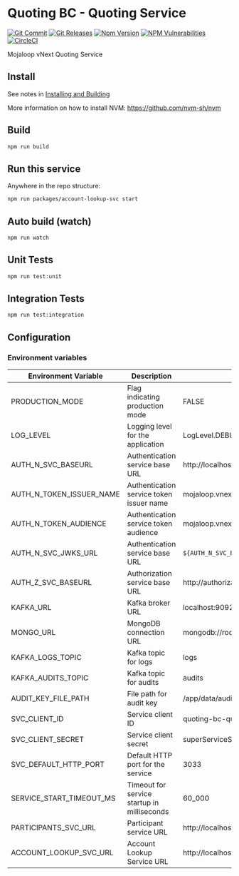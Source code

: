 # Quoting BC - Quoting Service

[![Git Commit](https://img.shields.io/github/last-commit/mojaloop/quoting-bc.svg?style=flat)](https://github.com/mojaloop/quoting-bc/commits/master)
[![Git Releases](https://img.shields.io/github/release/mojaloop/quoting-bc.svg?style=flat)](https://github.com/mojaloop/quoting-bc/releases)
[![Npm Version](https://img.shields.io/npm/v/@mojaloop-poc/quoting-bc.svg?style=flat)](https://www.npmjs.com/package/@mojaloop-poc/quoting-bc)
[![NPM Vulnerabilities](https://img.shields.io/snyk/vulnerabilities/npm/@mojaloop/quoting-bc.svg?style=flat)](https://www.npmjs.com/package/@mojaloop-poc/quoting-bc)
[![CircleCI](https://circleci.com/gh/mojaloop/quoting-bc.svg?style=svg)](https://circleci.com/gh/mojaloop/quoting-bc)

Mojaloop vNext Quoting Service

## Install 

See notes in [Installing and Building](#)

More information on how to install NVM: https://github.com/nvm-sh/nvm

## Build

```bash
npm run build
```

## Run this service

Anywhere in the repo structure:

```bash
npm run packages/account-lookup-svc start
```

## Auto build (watch)

```bash
npm run watch
```

## Unit Tests

```bash
npm run test:unit
```

## Integration Tests

```bash
npm run test:integration
```

## Configuration 

### Environment variables

| Environment Variable | Description    | Example Values         |
|---------------------|-----------------|-----------------------------------------|
| PRODUCTION_MODE      | Flag indicating production mode   | FALSE                  |
| LOG_LEVEL            | Logging level for the application                  | LogLevel.DEBUG        |
| AUTH_N_SVC_BASEURL | Authentication service base URL  |http://localhost:3201|
| AUTH_N_TOKEN_ISSUER_NAME    | Authentication service token issuer name           |   mojaloop.vnext.dev.default_issuer    |
| AUTH_N_TOKEN_AUDIENCE        | Authentication service token audience    |    mojaloop.vnext.dev.default_audience   |
| AUTH_N_SVC_JWKS_URL  | Authentication service base URL    | `${AUTH_N_SVC_BASEURL}/.well-known/jwks.json`        |
| AUTH_Z_SVC_BASEURL   | Authorization service base URL    | http://authorization-svc:3202           |
| KAFKA_URL       | Kafka broker URL     | localhost:9092          |
| MONGO_URL            | MongoDB connection URL             | mongodb://root:mongoDbPas42@localhost:27017/ |
| KAFKA_LOGS_TOPIC      | Kafka topic for logs          | logs    |
| KAFKA_AUDITS_TOPIC        | Kafka topic for audits              | audits                 |
| AUDIT_KEY_FILE_PATH  | File path for audit key           | /app/data/audit_private_key.pem         |
| SVC_CLIENT_ID        | Service client ID                 |   quoting-bc-quoting-svc                 |
| SVC_CLIENT_SECRET    | Service client secret             | superServiceSecret     |
| SVC_DEFAULT_HTTP_PORT                 | Default HTTP port for the service                  | 3033  |
| SERVICE_START_TIMEOUT_MS               | Timeout for service startup in milliseconds        | 60_000                 |
| PARTICIPANTS_SVC_URL | Participant service URL     | http://localhost:3010|
| ACCOUNT_LOOKUP_SVC_URL | Account Lookup Service URL | http://localhost:3030 | 

